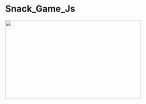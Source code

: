 # Snack_Game_Js


<img src="https://drive.google.com/uc?export=view&id=1XAyxZ5JswAEgF7ySBWejD1MlqNrV7ZRl" width="430" height="250"/>
